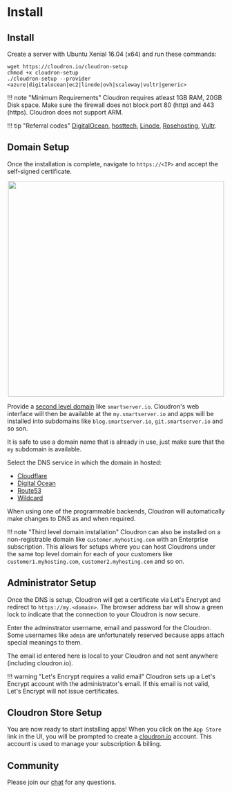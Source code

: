 # Install

## Install

Create a server with Ubuntu Xenial 16.04 (x64) and run these commands:
```
wget https://cloudron.io/cloudron-setup
chmod +x cloudron-setup
./cloudron-setup --provider <azure|digitalocean|ec2|linode|ovh|scaleway|vultr|generic>
```

!!! note "Minimum Requirements"
    Cloudron requires atleast 1GB RAM, 20GB Disk space. Make sure the firewall does not block port 80 (http)
    and 443 (https). Cloudron does not support ARM.

!!! tip "Referral codes"
    [DigitalOcean](https://m.do.co/c/933831d60a1e),
    [hosttech](https://www.hosttech.ch/?promocode=53619290), [Linode](https://www.linode.com/?r=f68d816692c49141e91dd4cef3305da457ac0f75),
    [Rosehosting](https://secure.rosehosting.com/clientarea/?affid=661), [Vultr](http://www.vultr.com/?ref=7110116-3B).

## Domain Setup

Once the installation is complete, navigate to `https://<IP>` and accept the self-signed certificate.

<center>
<img src="/img/setupdns.png" class="shadow" width="500px">
</center>

Provide a [second level domain](https://en.wikipedia.org/wiki/Second-level_domain) like `smartserver.io`.
Cloudron's web interface will then be available at the `my.smartserver.io` and apps will be installed
into subdomains like `blog.smartserver.io`, `git.smartserver.io` and so son.

It is safe to use a domain name that is already in use, just make sure that the `my` subdomain is available.

Select the DNS service in which the domain in hosted:

*   [Cloudflare](/documentation/domains/#cloudflare-dns)
*   [Digital Ocean](/documentation/domains/#cloudflare-dns)
*   [Route53](/documentation/domains/#route-53-dns)
*   [Wildcard](/documentation/domains/#wildcard-dns)

When using one of the programmable backends, Cloudron will automatically make changes to DNS
as and when required.

!!! note "Third level domain installation"
    Cloudron can also be installed on a non-registrable domain like `customer.myhosting.com`
    with an Enterprise subscription. This allows for setups where you can host
    Cloudrons under the same top level domain for each of your customers like `customer1.myhosting.com`,
    `customer2.myhosting.com` and so on.

## Administrator Setup

Once the DNS is setup, Cloudron will get a certificate via Let's Encrypt and redirect to 
`https://my.<domain>`. The browser address bar will show a green lock to indicate
that the connection to your Cloudron is now secure.

Enter the adminstrator username, email and password for the Cloudron. Some usernames like `admin`
are unfortunately reserved because apps attach special meanings to them.

The email id entered here is local to your Cloudron and not sent anywhere (including cloudron.io).

!!! warning "Let's Encrypt requires a valid email"
    Cloudron sets up a Let's Encrypt account with the administrator's email. If this email
    is not valid, Let's Encrypt will not issue certificates.

## Cloudron Store Setup

You are now ready to start installing apps! When you click on the `App Store` link in the UI,
you will be prompted to create a [cloudron.io](https://cloudron.io) account. This account is
used to manage your subscription & billing.

## Community

Please join our <a href="https://chat.cloudron.io" target="_blank">chat</a> for any questions.

